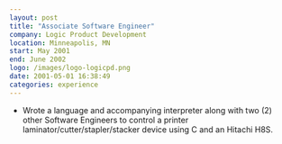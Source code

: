 ```yaml
---
layout: post
title: "Associate Software Engineer"
company: Logic Product Development
location: Minneapolis, MN
start: May 2001
end: June 2002
logo: /images/logo-logicpd.png
date: 2001-05-01 16:38:49
categories: experience
---
```


* Wrote a language and accompanying interpreter along with two (2) other Software Engineers to control a printer laminator/cutter/stapler/stacker device using C and an Hitachi H8S.

